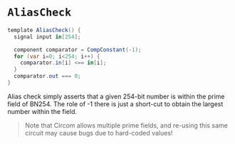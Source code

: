 # `AliasCheck`

```cs
template AliasCheck() {
  signal input in[254];

  component comparator = CompConstant(-1);
  for (var i=0; i<254; i++) {
    comparator.in[i] <== in[i];
  }
  comparator.out === 0;
}
```

Alias check simply asserts that a given 254-bit number is within the prime field of BN254. The role of -1 there is just a short-cut to obtain the largest number within the field.

> Note that Circom allows multiple prime fields, and re-using this same circuit may cause bugs due to hard-coded values!
